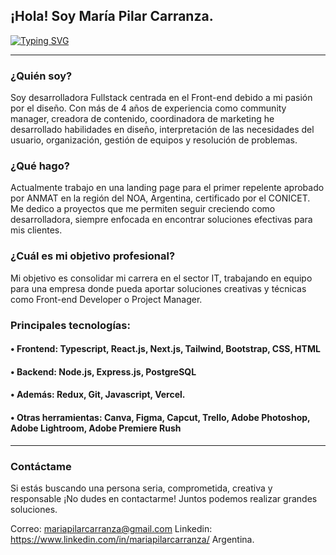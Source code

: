 ##  ¡Hola! Soy María Pilar Carranza.
[![Typing SVG](https://readme-typing-svg.demolab.com?font=Fira+Code&pause=1000&color=B47CF7&width=435&lines=Junior+front-end+developer🚀)](https://git.io/typing-svg)
_____

### ¿Quién soy?
Soy desarrolladora Fullstack centrada en el Front-end debido a mi pasión por el diseño. Con más de 4 años de experiencia como community manager, creadora de contenido, coordinadora de marketing he desarrollado habilidades en diseño, interpretación de las necesidades del usuario, organización, gestión de equipos y resolución de problemas.

### ¿Qué hago?
Actualmente trabajo en una landing page para el primer repelente aprobado por ANMAT en la región del NOA, Argentina, certificado por el CONICET. Me dedico a proyectos que me permiten seguir creciendo como desarrolladora, siempre enfocada en encontrar soluciones efectivas para mis clientes.

### ¿Cuál es mi objetivo profesional?
Mi objetivo es consolidar mi carrera en el sector IT, trabajando en equipo para una empresa donde pueda aportar soluciones creativas y técnicas como Front-end Developer o Project Manager.

### Principales tecnologías:
#### •	Frontend: Typescript, React.js, Next.js, Tailwind, Bootstrap, CSS, HTML
#### •	Backend: Node.js, Express.js, PostgreSQL
#### •	Además: Redux, Git, Javascript, Vercel.
#### • Otras herramientas: Canva, Figma, Capcut, Trello, Adobe Photoshop, Adobe Lightroom, Adobe Premiere Rush
_______
### Contáctame
Si estás buscando una persona seria, comprometida, creativa y responsable ¡No dudes en contactarme! Juntos podemos realizar grandes soluciones.

Correo: mariapilarcarranza@gmail.com
Linkedin: https://www.linkedin.com/in/mariapilarcarranza/
Argentina.
